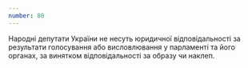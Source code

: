 ```yaml
---
number: 80
---
```


Народні депутати України не несуть юридичної відповідальності за результати голосування або висловлювання у парламенті
та його органах, за винятком відповідальності за образу чи наклеп.
